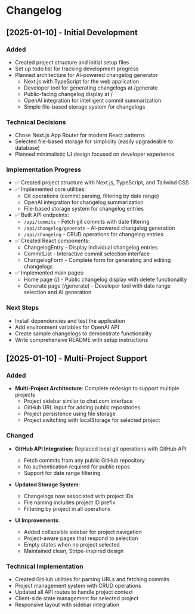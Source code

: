 # Changelog

## [2025-01-10] - Initial Development

### Added
- Created project structure and initial setup files
- Set up todo list for tracking development progress
- Planned architecture for AI-powered changelog generator
  - Next.js with TypeScript for the web application
  - Developer tool for generating changelogs at /generate
  - Public-facing changelog display at /
  - OpenAI integration for intelligent commit summarization
  - Simple file-based storage system for changelogs

### Technical Decisions
- Chose Next.js App Router for modern React patterns
- Selected file-based storage for simplicity (easily upgradeable to database)
- Planned minimalistic UI design focused on developer experience

### Implementation Progress
- ✅ Created project structure with Next.js, TypeScript, and Tailwind CSS
- ✅ Implemented core utilities:
  - Git operations (commit parsing, filtering by date range)
  - OpenAI integration for changelog summarization
  - File-based storage system for changelog entries
- ✅ Built API endpoints:
  - `/api/commits` - Fetch git commits with date filtering
  - `/api/changelog/generate` - AI-powered changelog generation
  - `/api/changelog` - CRUD operations for changelog entries
- ✅ Created React components:
  - ChangelogEntry - Display individual changelog entries
  - CommitList - Interactive commit selection interface
  - ChangelogForm - Complete form for generating and editing changelogs
- ✅ Implemented main pages:
  - Home page (/) - Public changelog display with delete functionality
  - Generate page (/generate) - Developer tool with date range selection and AI generation

### Next Steps
- Install dependencies and test the application
- Add environment variables for OpenAI API
- Create sample changelogs to demonstrate functionality
- Write comprehensive README with setup instructions

## [2025-01-10] - Multi-Project Support

### Added
- **Multi-Project Architecture**: Complete redesign to support multiple projects
  - Project sidebar similar to chat.com interface
  - GitHub URL input for adding public repositories
  - Project persistence using file storage
  - Project switching with localStorage for selected project

### Changed
- **GitHub API Integration**: Replaced local git operations with GitHub API
  - Fetch commits from any public GitHub repository
  - No authentication required for public repos
  - Support for date range filtering

- **Updated Storage System**: 
  - Changelogs now associated with project IDs
  - File naming includes project ID prefix
  - Filtering by project in all operations

- **UI Improvements**:
  - Added collapsible sidebar for project navigation
  - Project-aware pages that respond to selection
  - Empty states when no project selected
  - Maintained clean, Stripe-inspired design

### Technical Implementation
- Created GitHub utilities for parsing URLs and fetching commits
- Project management system with CRUD operations
- Updated all API routes to handle project context
- Client-side state management for selected project
- Responsive layout with sidebar integration